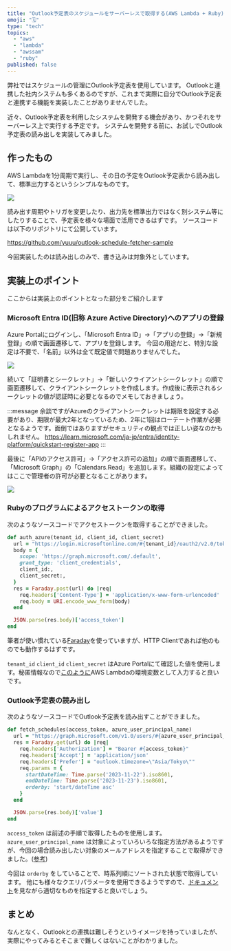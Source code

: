 ```yaml
---
title: "Outlook予定表のスケジュールをサーバーレスで取得する(AWS Lambda + Ruby)"
emoji: "🗓"
type: "tech"
topics:
  - "aws"
  - "lambda"
  - "awssam"
  - "ruby"
published: false
---
```


弊社ではスケジュールの管理にOutlook予定表を使用しています。
Outlookと連携した社内システムも多くあるのですが、これまで実際に自分でOutlook予定表と連携する機能を実装したことがありませんでした。

近々、Outlook予定表を利用したシステムを開発する機会があり、かつそれをサーバーレス上で実行する予定です。
システムを開発する前に、お試しでOutlook予定表の読み出しを実装してみました。

## 作ったもの

AWS Lambdaを1分周期で実行し、その日の予定をOutlook予定表から読み出して、標準出力するというシンプルなものです。

![](https://storage.googleapis.com/zenn-user-upload/1cae37ec41d5-20231125.png)

読み出す周期やトリガを変更したり、出力先を標準出力ではなく別システム等にしたりすることで、予定表を様々な場面で活用できるはずです。
ソースコードは以下のリポジトリにて公開しています。

https://github.com/yuuu/outlook-schedule-fetcher-sample

今回実装したのは読み出しのみで、書き込みは対象外としています。

## 実装上のポイント

ここからは実装上のポイントとなった部分をご紹介します

### Microsoft Entra ID(旧称 Azure Active Directory)へのアプリの登録

Azure Portalにログインし、「Microsoft Entra ID」→「アプリの登録」→「新規登録」の順で画面遷移して、アプリを登録します。
今回の用途だと、特別な設定は不要で、「名前」以外は全て既定値で問題ありませんでした。

![](https://storage.googleapis.com/zenn-user-upload/aee6f4219f46-20231125.png)

続いて「証明書とシークレット」→「新しいクライアントシークレット」の順で画面遷移して、クライアントシークレットを作成します。作成後に表示されるシークレットの値が認証時に必要となるのでメモしておきましょう。

:::message
余談ですがAzureのクライアントシークレットは期限を設定する必要があり、期限が最大2年となっているため、2年に1回はローテート作業が必要となるようです。面倒ではありますがセキュリティの観点では正しい姿なのかもしれません。
https://learn.microsoft.com/ja-jp/entra/identity-platform/quickstart-register-app
:::

最後に「APIのアクセス許可」→「アクセス許可の追加」の順で画面遷移して、「Microsoft Graph」の「Calendars.Read」を追加します。組織の設定によってはここで管理者の許可が必要となることがあります。

![](https://storage.googleapis.com/zenn-user-upload/33a00afbfa6c-20231125.png)

### Rubyのプログラムによるアクセストークンの取得

次のようなソースコードでアクセストークンを取得することができました。 

```ruby
def auth_azure(tenant_id, client_id, client_secret)
  url = "https://login.microsoftonline.com/#{tenant_id}/oauth2/v2.0/token"
  body = {
    scope: 'https://graph.microsoft.com/.default',
    grant_type: 'client_credentials',
    client_id:,
    client_secret:,
  }
  res = Faraday.post(url) do |req|
    req.headers['Content-Type'] = 'application/x-www-form-urlencoded'
    req.body = URI.encode_www_form(body)
  end

  JSON.parse(res.body)['access_token']
end
```

筆者が使い慣れている[Faraday](https://lostisland.github.io/faraday/#/)を使っていますが、HTTP Clientであれば他のものでも動作するはずです。 

`tenant_id` `client_id` `client_secret` はAzure Portalにて確認した値を使用します。秘匿情報なので[このように]()AWS Lambdaの環境変数として入力すると良いです。

### Outlook予定表の読み出し

次のようなソースコードでOutlook予定表を読み出すことができました。

```ruby
def fetch_schedules(access_token, azure_user_principal_name)
  url = "https://graph.microsoft.com/v1.0/users/#{azure_user_principal_name}/calendar/calendarview" 
  res = Faraday.get(url) do |req|
    req.headers['Authorization'] = "Bearer #{access_token}"
    req.headers['Accept'] = 'application/json'
    req.headers['Prefer'] = "outlook.timezone=\"Asia/Tokyo\""
    req.params = {
      startDateTime: Time.parse('2023-11-22').iso8601,
      endDateTime: Time.parse('2023-11-23').iso8601,
      orderby: 'start/dateTime asc'
    }
  end

  JSON.parse(res.body)['value']
end
```

`access_token` は前述の手順で取得したものを使用します。
`azure_user_principal_name` は対象によっていろいろな指定方法があるようですが、今回の場合読み出したい対象のメールアドレスを指定することで取得ができました。([参考](https://learn.microsoft.com/ja-jp/entra/identity/hybrid/connect/plan-connect-userprincipalname))

今回は `orderby` をしていることで、時系列順にソートされた状態で取得しています。
他にも様々なクエリパラメータを使用できるようですので、[ドキュメント](https://learn.microsoft.com/ja-jp/graph/query-parameters?tabs=http)を見ながら適切なものを指定すると良いでしょう。

## まとめ

なんとなく、Outlookとの連携は難しそうというイメージを持っていましたが、実際にやってみるとそこまで難しくはないことがわかりました。



